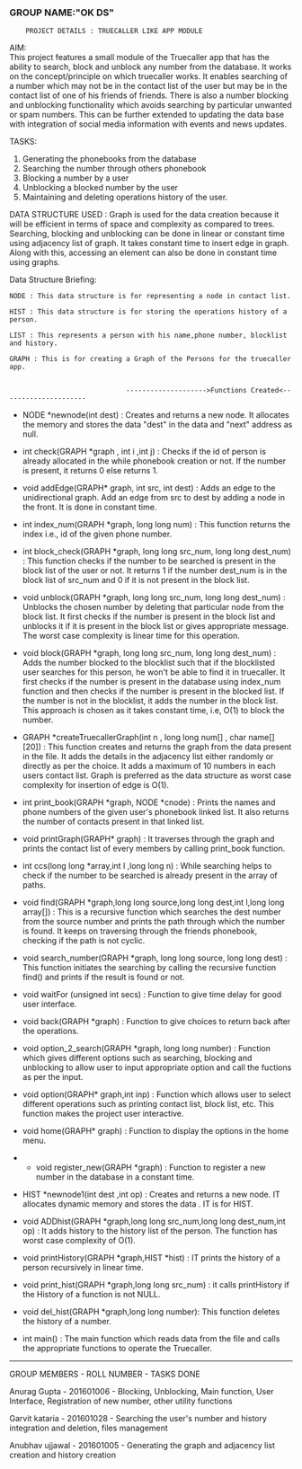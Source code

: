 ### GROUP NAME:"OK DS"


		PROJECT DETAILS : TRUECALLER LIKE APP MODULE


AIM:	
This project features a small module of the Truecaller app that has the ability to search, block and unblock any number from the database. It works on the concept/principle on which truecaller works. It enables searching of a number which may not be in the contact list of the user but may be in the contact list of one of his friends of friends. There is also a number blocking and unblocking functionality which avoids searching by particular unwanted or spam numbers. This can be further extended to updating the data base with integration of social media information with events and news updates.

 
TASKS: 	
1. Generating the phonebooks from the database
2. Searching the number through others phonebook	
3. Blocking a number by a user 
4. Unblocking a blocked number by the user
5. Maintaining and deleting operations history of the user.

DATA STRUCTURE USED : Graph is used for the data creation because it will be efficient in terms of space and complexity as compared to trees. Searching, blocking and unblocking can be done in linear or constant time using adjacency list of graph. It takes constant time to insert edge in graph. Along with this, accessing an element can also be done in constant time using graphs. 

Data Structure Briefing:

	NODE : This data structure is for representing a node in contact list.

	HIST : This data structure is for storing the operations history of a person.
	
	LIST : This represents a person with his name,phone number, blocklist and history.

	GRAPH : This is for creating a Graph of the Persons for the truecaller app. 


                                 -------------------->Functions Created<---------------------


* NODE *newnode(int dest) :	Creates and returns a new node. It allocates the memory and stores the data "dest" in the data and "next" address as null.
	
* int check(GRAPH *graph , int i ,int j) :	Checks if the id of person is already allocated in the while phonebook creation or not. If the number is present, it returns 0 else returns 1. 

* void addEdge(GRAPH* graph, int src, int dest) :		Adds an edge to the unidirectional graph. Add an edge from src to dest by adding a node in the front.	It is done in constant time.

* int index_num(GRAPH *graph, long long num) :	This function returns the index i.e., id of the given phone number.

* int block_check(GRAPH *graph, long long src_num, long long dest_num) :		This function checks if the number to be searched is present in the block list of the user or not. It returns 1 if the number dest_num is in the block list of src_num and 0 if it is not present in the block list.

* void unblock(GRAPH *graph, long long src_num, long long dest_num) :		Unblocks the chosen number by deleting that particular node from the block list. It first checks if the number is present in the block list and unblocks it if it is present in the block list or gives appropriate message. The worst case complexity is linear time for this operation.

* void block(GRAPH *graph, long long src_num, long long dest_num) :	Adds the number blocked to the blocklist such that if the blocklisted user searches for this person, he won't be able to find it in truecaller. It first checks if the number is present in the database using index_num function and then checks if the number is present in the blocked list. If the number is not in the blocklist, it adds the number in the block list. This approach is chosen as it takes constant time, i.e, O(1) to block the number.

* GRAPH *createTruecallerGraph(int n , long long num[] , char name[][20]) :	This function creates and returns the graph from the data present in the file. It adds the details in the adjacency list either randomly or directly as per the choice. It adds a maximum of 10 numbers in each users contact list. Graph is preferred as the data structure as worst case complexity for insertion of edge is O(1).

* int print_book(GRAPH *graph, NODE *cnode) :		Prints the names and phone numbers of the given user's phonebook linked list. It also returns the number of contacts present in that linked list.

* void printGraph(GRAPH* graph) :		It traverses through the graph and prints the contact list of every members by calling print_book function.

* int ccs(long long *array,int l ,long long n) :		While searching helps to check if the number to be searched is already present in the array of paths.

* void find(GRAPH *graph,long long source,long long dest,int l,long long array[]) :		This is a recursive function which searches the dest number from the source number and prints the path through which the number is 	found. It keeps on traversing through the friends phonebook, checking if the path is not cyclic.

* void search_number(GRAPH *graph, long long source, long long dest) :	This function initiates the searching by calling the recursive function find() and prints if the result is found or not.

* void waitFor (unsigned int secs) :		Function to give time delay for good user interface.

* void back(GRAPH *graph) :		Function to give choices to return back after the operations.

* void option_2_search(GRAPH *graph, long long number) :		Function which gives different options such as searching, blocking and unblocking to allow user to input appropriate option and call the fuctions as per the input.

* void option(GRAPH* graph,int inp) :		Function which allows user to select different operations such as printing contact list, block list, etc. This function makes the project user interactive.

* void home(GRAPH* graph) :	Function to display the options in the home menu.

* * void register_new(GRAPH *graph) :	Function to register a new number in the database in a constant time.

* HIST *newnode1(int dest ,int op) : Creates and returns a new node. IT allocates dynamic memory and stores the data . IT is for HIST.

* void ADDhist(GRAPH *graph,long long src_num,long long dest_num,int op) :	It adds history to the history list of the person. The function has worst case complexity of O(1).

* void printHistory(GRAPH *graph,HIST *hist) :
	IT prints the history of a person recursively in linear time.

* void print_hist(GRAPH *graph,long long src_num)	:
	it calls printHistory if the History of a function is not NULL.

* void del_hist(GRAPH *graph,long long number): This function deletes the history of a number.  		


* int main() :	The main function which reads data from the file and calls the appropriate functions to operate the Truecaller.
  

---


GROUP MEMBERS	-	ROLL NUMBER	-	TASKS DONE

Anurag Gupta	-	201601006	-	Blocking, Unblocking, Main function, User Interface, Registration of new number, other utility functions 

Garvit kataria	-	201601028	-	Searching the user's number and history integration and deletion, files management 

Anubhav ujjawal	-	201601005	-	Generating the graph and adjacency list creation and history creation
